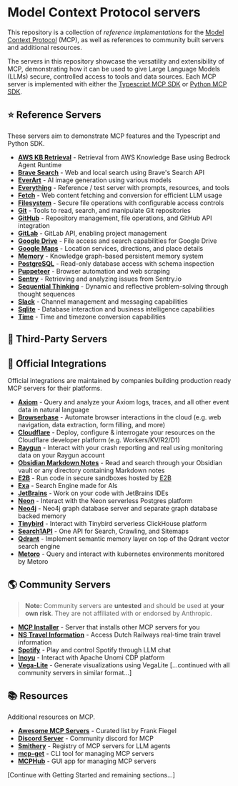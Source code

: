 # Model Context Protocol servers

This repository is a collection of *reference implementations* for the [Model Context Protocol](https://modelcontextprotocol.io/) (MCP), as well as references to community built servers and additional resources.

The servers in this repository showcase the versatility and extensibility of MCP, demonstrating how it can be used to give Large Language Models (LLMs) secure, controlled access to tools and data sources. Each MCP server is implemented with either the [Typescript MCP SDK](https://github.com/modelcontextprotocol/typescript-sdk) or [Python MCP SDK](https://github.com/modelcontextprotocol/python-sdk).

⭐ Reference Servers
------------------

These servers aim to demonstrate MCP features and the Typescript and Python SDK.

- **[AWS KB Retrieval](src/aws-kb-retrieval-server)** - Retrieval from AWS Knowledge Base using Bedrock Agent Runtime
- **[Brave Search](src/brave-search)** - Web and local search using Brave's Search API
- **[EverArt](src/everart)** - AI image generation using various models
- **[Everything](src/everything)** - Reference / test server with prompts, resources, and tools
- **[Fetch](src/fetch)** - Web content fetching and conversion for efficient LLM usage
- **[Filesystem](src/filesystem)** - Secure file operations with configurable access controls
- **[Git](src/git)** - Tools to read, search, and manipulate Git repositories
- **[GitHub](src/github)** - Repository management, file operations, and GitHub API integration
- **[GitLab](src/gitlab)** - GitLab API, enabling project management
- **[Google Drive](src/gdrive)** - File access and search capabilities for Google Drive
- **[Google Maps](src/google-maps)** - Location services, directions, and place details
- **[Memory](src/memory)** - Knowledge graph-based persistent memory system
- **[PostgreSQL](src/postgres)** - Read-only database access with schema inspection
- **[Puppeteer](src/puppeteer)** - Browser automation and web scraping
- **[Sentry](src/sentry)** - Retrieving and analyzing issues from Sentry.io
- **[Sequential Thinking](src/sequentialthinking)** - Dynamic and reflective problem-solving through thought sequences
- **[Slack](src/slack)** - Channel management and messaging capabilities
- **[Sqlite](src/sqlite)** - Database interaction and business intelligence capabilities
- **[Time](src/time)** - Time and timezone conversion capabilities

💝 Third-Party Servers
-------------------

🏅 Official Integrations
--------------------

Official integrations are maintained by companies building production ready MCP servers for their platforms.

- **[Axiom](https://github.com/axiomhq/mcp-server-axiom)** - Query and analyze your Axiom logs, traces, and all other event data in natural language
- **[Browserbase](https://github.com/browserbase/mcp-server-browserbase)** - Automate browser interactions in the cloud (e.g. web navigation, data extraction, form filling, and more)
- **[Cloudflare](https://github.com/cloudflare/mcp-server-cloudflare)** - Deploy, configure & interrogate your resources on the Cloudflare developer platform (e.g. Workers/KV/R2/D1)
- **[Raygun](https://github.com/MindscapeHQ/mcp-server-raygun)** - Interact with your crash reporting and real using monitoring data on your Raygun account
- **[Obsidian Markdown Notes](https://github.com/calclavia/mcp-obsidian)** - Read and search through your Obsidian vault or any directory containing Markdown notes
- **[E2B](https://github.com/e2b-dev/mcp-server)** - Run code in secure sandboxes hosted by [E2B](https://e2b.dev)
- **[Exa](https://github.com/exa-labs/exa-mcp-server)** - Search Engine made for AIs
- **[JetBrains](https://github.com/JetBrains/mcp-jetbrains)** - Work on your code with JetBrains IDEs
- **[Neon](https://github.com/neondatabase/mcp-server-neon)** - Interact with the Neon serverless Postgres platform
- **[Neo4j](https://github.com/neo4j-contrib/mcp-neo4j/)** - Neo4j graph database server and separate graph database backed memory
- **[Tinybird](https://github.com/tinybirdco/mcp-tinybird)** - Interact with Tinybird serverless ClickHouse platform
- **[Search1API](https://github.com/fatwang2/search1api-mcp)** - One API for Search, Crawling, and Sitemaps
- **[Qdrant](https://github.com/qdrant/mcp-server-qdrant/)** - Implement semantic memory layer on top of the Qdrant vector search engine
- **[Metoro](https://github.com/metoro-io/metoro-mcp-server)** - Query and interact with kubernetes environments monitored by Metoro

🌎 Community Servers
------------------

> **Note:** Community servers are **untested** and should be used at **your own risk**. They are not affiliated with or endorsed by Anthropic.

- **[MCP Installer](https://github.com/anaisbetts/mcp-installer)** - Server that installs other MCP servers for you
- **[NS Travel Information](https://github.com/r-huijts/ns-mcp-server)** - Access Dutch Railways real-time train travel information
- **[Spotify](https://github.com/varunneal/spotify-mcp)** - Play and control Spotify through LLM chat
- **[Inoyu](https://github.com/sergehuber/inoyu-mcp-unomi-server)** - Interact with Apache Unomi CDP platform
- **[Vega-Lite](https://github.com/isaacwasserman/mcp-vegalite-server)** - Generate visualizations using VegaLite
[...continued with all community servers in similar format...]

📚 Resources
----------

Additional resources on MCP.

- **[Awesome MCP Servers](https://github.com/punkpeye/awesome-mcp-servers)** - Curated list by Frank Fiegel
- **[Discord Server](https://glama.ai/mcp/discord)** - Community discord for MCP
- **[Smithery](https://smithery.ai/)** - Registry of MCP servers for LLM agents
- **[mcp-get](https://mcp-get.com)** - CLI tool for managing MCP servers
- **[MCPHub](https://github.com/Jeamee/MCPHub-Desktop)** - GUI app for managing MCP servers

[Continue with Getting Started and remaining sections...]
